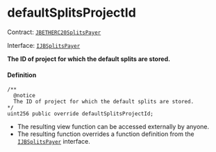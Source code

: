 # defaultSplitsProjectId

Contract: [`JBETHERC20SplitsPayer`](/dev/api/contracts/or-utilities/jbetherc20splitspayer/README.md)

Interface: [`IJBSplitsPayer`](/dev/api/interfaces/ijbsplitspayer.md)

**The ID of project for which the default splits are stored.**

#### Definition

```
/**
  @notice
  The ID of project for which the default splits are stored.
*/
uint256 public override defaultSplitsProjectId;
```

- The resulting view function can be accessed externally by anyone.
- The resulting function overrides a function definition from the [`IJBSplitsPayer`](/dev/api/interfaces/ijbsplitspayer.md) interface.
